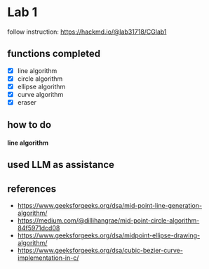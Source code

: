 # Lab 1
follow instruction: https://hackmd.io/@lab31718/CGlab1

## functions completed
- [X] line algorithm
- [X] circle algorithm
- [X] ellipse algorithm
- [X] curve algorithm
- [X] eraser

## how to do
#### line algorithm

## used LLM as assistance

## references
* https://www.geeksforgeeks.org/dsa/mid-point-line-generation-algorithm/
* https://medium.com/@dillihangrae/mid-point-circle-algorithm-84f5971dcd08
* https://www.geeksforgeeks.org/dsa/midpoint-ellipse-drawing-algorithm/
* https://www.geeksforgeeks.org/dsa/cubic-bezier-curve-implementation-in-c/
